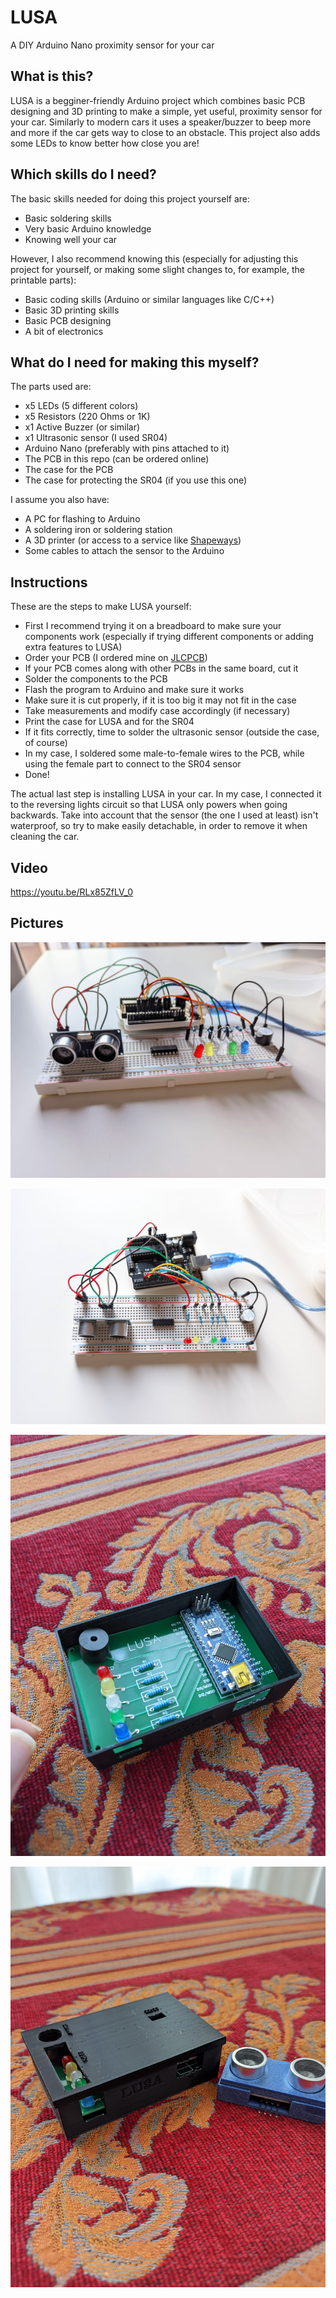 # LUSA
A DIY Arduino Nano proximity sensor for your car

## What is this?
LUSA is a begginer-friendly Arduino project which combines basic PCB designing and 3D printing to make a simple, yet useful, proximity sensor for your car. Similarly to modern cars it uses a speaker/buzzer to beep more and more if the car gets way to close to an obstacle. This project also adds some LEDs to know better how close you are!

## Which skills do I need?
The basic skills needed for doing this project yourself are:
- Basic soldering skills
- Very basic Arduino knowledge
- Knowing well your car

However, I also recommend knowing this (especially for adjusting this project for yourself, or making some slight changes to, for example, the printable parts): 
- Basic coding skills (Arduino or similar languages like C/C++)
- Basic 3D printing skills 
- Basic PCB designing 
- A bit of electronics

## What do I need for making this myself?
The parts used are:
- x5 LEDs (5 different colors)
- x5 Resistors (220 Ohms or 1K)
- x1 Active Buzzer (or similar)
- x1 Ultrasonic sensor (I used SR04)
- Arduino Nano (preferably with pins attached to it)
- The PCB in this repo (can be ordered online)
- The case for the PCB
- The case for protecting the SR04 (if you use this one)

I assume you also have:
- A PC for flashing to Arduino
- A soldering iron or soldering station
- A 3D printer (or access to a service like [Shapeways](https://shapeways.com))
- Some cables to attach the sensor to the Arduino

## Instructions
These are the steps to make LUSA yourself:
- First I recommend trying it on a breadboard to make sure your components work (especially if trying different components or adding extra features to LUSA)
- Order your PCB (I ordered mine on [JLCPCB](https://jlcpcb.com))
- If your PCB comes along with other PCBs in the same board, cut it
- Solder the components to the PCB
- Flash the program to Arduino and make sure it works
- Make sure it is cut properly, if it is too big it may not fit in the case
- Take measurements and modify case accordingly (if necessary)
- Print the case for LUSA and for the SR04
- If it fits correctly, time to solder the ultrasonic sensor (outside the case, of course)
- In my case, I soldered some male-to-female wires to the PCB, while using the female part to connect to the SR04 sensor
- Done!

The actual last step is installing LUSA in your car. In my case, I connected it to the reversing lights circuit so that LUSA only powers when going backwards. Take into account that the sensor (the one I used at least) isn't waterproof, so try to make easily detachable, in order to remove it when cleaning the car.

## Video

https://youtu.be/RLx85ZfLV_0

## Pictures

![Prototype1](images/prototype1.jpg)

![Prototype2](images/prototype2.jpg)

![InsideCase](images/insidecase.jpg)

![Case](images/case.jpg)
